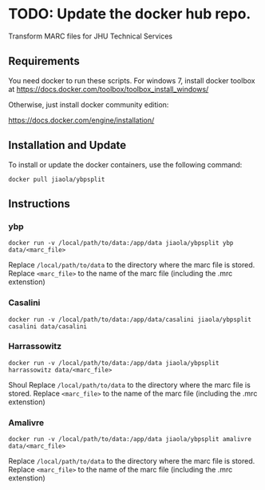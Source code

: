 # TODO: Update the docker hub repo. 

Transform MARC files for JHU Technical Services

## Requirements

You need docker to run these scripts. For windows 7, install docker toolbox at https://docs.docker.com/toolbox/toolbox_install_windows/

Otherwise, just install docker community edition:

https://docs.docker.com/engine/installation/

## Installation and Update

To install or update the docker containers, use the following command:

```
docker pull jiaola/ybpsplit
```

## Instructions

### ybp

```
docker run -v /local/path/to/data:/app/data jiaola/ybpsplit ybp data/<marc_file>
```

Replace `/local/path/to/data` to the directory where the marc file is stored.
Replace `<marc_file>` to the name of the marc file (including the .mrc extenstion)

### Casalini

```
docker run -v /local/path/to/data:/app/data/casalini jiaola/ybpsplit casalini data/casalini
```

### Harrassowitz

```
docker run -v /local/path/to/data:/app/data jiaola/ybpsplit harrassowitz data/<marc_file>
```
Shoul
Replace `/local/path/to/data` to the directory where the marc file is stored.
Replace `<marc_file>` to the name of the marc file (including the .mrc extenstion)

### Amalivre

```
docker run -v /local/path/to/data:/app/data jiaola/ybpsplit amalivre data/<marc_file>
```

Replace `/local/path/to/data` to the directory where the marc file is stored.
Replace `<marc_file>` to the name of the marc file (including the .mrc extenstion)

